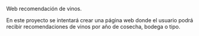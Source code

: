 Web recomendación de vinos.

En este proyecto se intentará crear una página web donde el usuario podrá recibir recomendaciones de vinos por año de cosecha, bodega o tipo.
